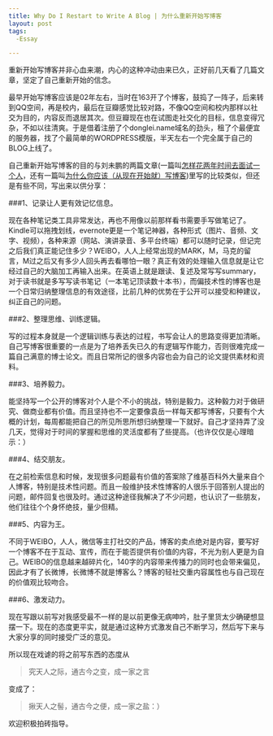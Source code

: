 ```yaml
---
title: Why Do I Restart to Write A Blog | 为什么重新开始写博客
layout: post
tags:
  -Essay

---
```

  
重新开始写博客并非心血来潮，内心的这种冲动由来已久，正好前几天看了几篇文章，坚定了自己重新开始的信念。

最早开始写博客应该是02年左右，当时在163开了个博客，鼓捣了一阵子，后来转到QQ空间，再是校内，最后在豆瓣感觉比较对路，不像QQ空间和校内那样以社交为目的，内容反而退居其次。但豆瓣现在也在试图走社交化的目标，信息变得冗杂，不如以往清爽。于是借着注册了个donglei.name域名的劲头，租了个最便宜的服务器，找了个最简单的WORDPRESS模版，半天左右一个完全属于自己的BLOG上线了。

自己重新开始写博客的目的与刘未鹏的两篇文章(一篇叫[怎样花两年时间去面试一个人](http://mindhacks.cn/2011/11/04/how-to-interview-a-person-for-two-years/)，还有一篇叫[为什么你应该（从现在开始就）写博客](http://mindhacks.cn/2009/02/15/why-you-should-start-blogging-now/))里写的比较类似，但还是有些不同，写出来以供分享：

###1、记录让人更有效记忆信息。

现在各种笔记类工具非常发达，再也不用像以前那样看书需要手写做笔记了。Kindle可以拖拽划线，evernote更是一个笔记神器，各种形式（图片、音频、文字、视频），各种来源（网站、演讲录音、多平台终端）都可以随时记录，但记完之后我们真正能记住多少？WEIBO，人人上经常出现的MARK，M，马克的留言，M过之后又有多少人回头再去看哪怕一眼？真正有效的处理输入信息就是让它经过自己的大脑加工再输入出来。在英语上就是跟读、复述及常写写summary，对于读书就是多写写读书笔记（一本笔记顶读数十本书），而偏技术性的博客也是一个日常归纳整理信息的有效途径，比前几种的优势在于公开可以接受和种建议，纠正自己的问题。

###2、整理思维、训练逻辑。

写的过程本身就是一个逻辑训练与表达的过程，书写会让人的思路变得更加清晰。自己写博客很重要的一点是为了培养丢失已久的有逻辑写作能力，否则很难完成一篇自己满意的博士论文。而且日常所记的很多内容也会为自己的论文提供素材和资料。

###3、培养毅力。

能坚持写一个公开的博客对个人是个不小的挑战，特别是毅力。这种毅力对于做研究、做商业都有价值。而且坚持也不一定要像袁岳一样每天都写博客，只要有个大概的计划，每周都能把自己的所见所思所想归纳整理一下就好。自己才坚持弄了没几天，觉得对于时间的掌握和思维的灵活度都有了些提高。（也许仅仅是心理暗示：）

###4、结交朋友。

在之前检索信息和时候，发现很多问题最有价值的答案除了维基百科外大量来自个人博客，特别是技术性问题。而且一般维护技术性博客的人很乐于回答别人提出的问题，邮件回复也很及时。通过这种途径我解决了不少问题，也认识了一些朋友，他们往往个个身怀绝技，量少但精。

###5、内容为王。

不同于WEIBO，人人，微信等主打社交的产品，博客的卖点绝对是内容，要写好一个博客不在于互动、宣传，而在于能否提供有价值的内容，不光为别人更是为自己。WEIBO的信息越来越碎片化，140字的内容带来传播力的同时也会带来偏见，因此才有了长微博，长微博不就是博客么？博客的轻社交重内容属性也与自己现在的价值观比较吻合。

###6、激发动力。

现在写跟以前写对我感受最不一样的是以前更像无病呻吟，肚子里货太少确硬想显摆一下。现在的态度更平实，就是通过这种方式激发自己不断学习，然后写下来与大家分享的同时接受广泛的意见。

所以现在戏谑的将之前写东西的态度从

>究天人之际，通古今之变，成一家之言

变成了：

>揪天人之髻，通古今之便，成一家之盐：）

欢迎积极拍砖指导。
